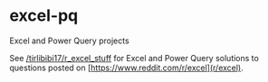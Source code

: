 # excel-pq
Excel and Power Query projects

See [/tirlibibi17/r_excel_stuff](r_excel_stuff) for Excel and Power Query solutions to questions posted on [https://www.reddit.com/r/excel](r/excel).
